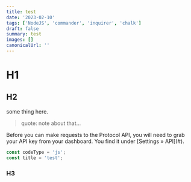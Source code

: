 ```yaml
---
title: test
date: '2023-02-10'
tags: ['NodeJS', 'commander', 'inquirer', 'chalk']
draft: false
summary: test
images: []
canonicalUrl: ''
---
```


# H1

## H2

some thing here.

> quote: note about that...

<Note>
  Before you can make requests to the Protocol API, you will need to grab your
  API key from your dashboard. You find it under [Settings &raquo; API](#).
</Note>

```js {{ title: test }}
const codeType = 'js';
const title = 'test';
```

### H3
